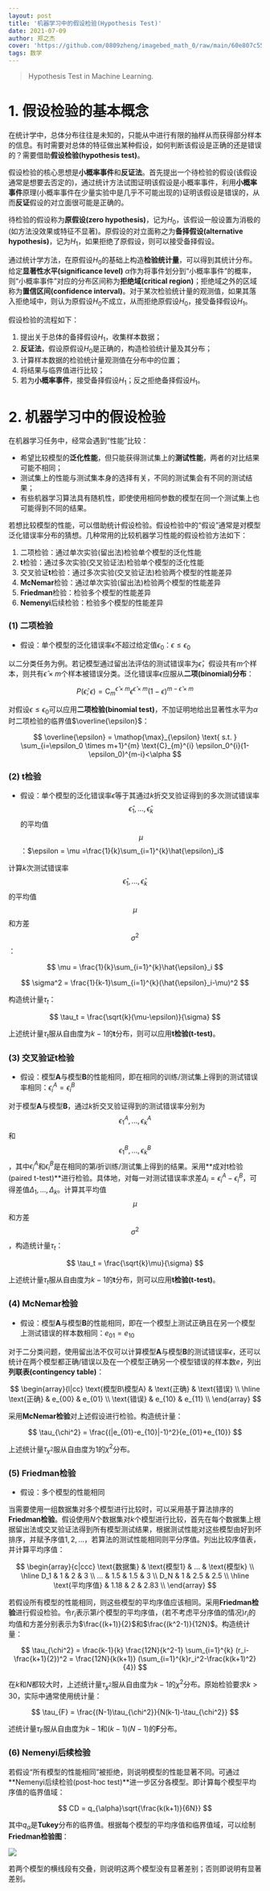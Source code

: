 ```yaml
---
layout: post
title: '机器学习中的假设检验(Hypothesis Test)'
date: 2021-07-09
author: 郑之杰
cover: 'https://github.com/0809zheng/imagebed_math_0/raw/main/60e807c55132923bf84e8654.jpg'
tags: 数学
---
```


> Hypothesis Test in Machine Learning.

# 1. 假设检验的基本概念
在统计学中，总体分布往往是未知的，只能从中进行有限的抽样从而获得部分样本的信息。有时需要对总体的特征做出某种假设，如何判断该假设是正确的还是错误的？需要借助**假设检验(hypothesis test)**。

假设检验的核心思想是**小概率事件**和**反证法**。首先提出一个待检验的假设(该假设通常是想要去否定的)，通过统计方法试图证明该假设是小概率事件，利用**小概率事件**原理(小概率事件在少量实验中是几乎不可能出现的)证明该假设是错误的，从而**反证**假设的对立面很可能是正确的。

待检验的假设称为**原假设(zero hypothesis)**，记为$H_0$，该假设一般设置为消极的(如方法没效果或特征不显著)。原假设的对立面称之为**备择假设(alternative hypothesis)**，记为$H_1$，如果拒绝了原假设，则可以接受备择假设。

通过统计学方法，在原假设$H_0$的基础上构造**检验统计量**，可以得到其统计分布。给定**显著性水平(significance level)** $\alpha$作为将事件划分到“小概率事件”的概率，则“小概率事件”对应的分布区间称为**拒绝域(critical region)**；拒绝域之外的区域称为**置信区间(confidence interval)**。对于某次检验统计量的观测值，如果其落入拒绝域中，则认为原假设$H_0$不成立，从而拒绝原假设$H_0$，接受备择假设$H_1$。

假设检验的流程如下：
1. 提出关于总体的备择假设$H_1$，收集样本数据；
2. **反证法**，假设原假设$H_0$是正确的，构造检验统计量及其分布；
3. 计算样本数据的检验统计量观测值在分布中的位置；
4. 将结果与临界值进行比较；
5. 若为**小概率事件**，接受备择假设$H_1$；反之拒绝备择假设$H_1$。

# 2. 机器学习中的假设检验
在机器学习任务中，经常会遇到“性能”比较：
- 希望比较模型的**泛化性能**，但只能获得测试集上的**测试性能**，两者的对比结果可能不相同；
- 测试集上的性能与测试集本身的选择有关，不同的测试集会有不同的测试结果；
- 有些机器学习算法具有随机性，即使使用相同参数的模型在同一个测试集上也可能得到不同的结果。

若想比较模型的性能，可以借助统计假设检验。假设检验中的“假设”通常是对模型泛化错误率分布的猜想。几种常用的比较机器学习性能的假设检验方法如下：
1. 二项检验：通过单次实验(留出法)检验单个模型的泛化性能
2. **t**检验：通过多次实验(交叉验证法)检验单个模型的泛化性能
3. 交叉验证**t**检验：通过多次实验(交叉验证法)检验两个模型的性能差异
4. **McNemar**检验：通过单次实验(留出法)检验两个模型的性能差异
5. **Friedman**检验：检验多个模型的性能差异
6. **Nemenyi**后续检验：检验多个模型的性能差异

### (1) 二项检验
- 假设：单个模型的泛化错误率$\epsilon$不超过给定值$\epsilon_0$：$\epsilon ≤ \epsilon_0$

以二分类任务为例。若记模型通过留出法评估的测试错误率为$\hat{\epsilon}$，假设共有$m$个样本，则共有$\hat{\epsilon} \times m$个样本被错误分类。泛化错误率$\epsilon$应服从**二项(binomial)分布**：

$$ P(\hat{\epsilon};\epsilon) = \text{C}_{m}^{\hat{\epsilon} \times m} \epsilon^{\hat{\epsilon} \times m}(1-\epsilon)^{m-\hat{\epsilon} \times m} $$

对假设$\epsilon ≤ \epsilon_0$可以应用**二项检验(binomial test)**，不加证明地给出显著性水平为$\alpha$时二项检验的临界值$\overline{\epsilon}$：

$$ \overline{\epsilon} = \mathop{\max}_{\epsilon} \text{ s.t. } \sum_{i=\epsilon_0 \times m+1}^{m} \text{C}_{m}^{i} \epsilon_0^{i}(1-\epsilon_0)^{m-i}<\alpha $$

### (2) t检验
- 假设：单个模型的泛化错误率$\epsilon$等于其通过$k$折交叉验证得到的多次测试错误率$$\hat{\epsilon}_1,...,\hat{\epsilon}_k$$的平均值$$\mu$$：$\epsilon = \mu =\frac{1}{k}\sum_{i=1}^{k}\hat{\epsilon}_i$

计算$k$次测试错误率$$\hat{\epsilon}_1,...,\hat{\epsilon}_k$$的平均值$$\mu$$和方差$$\sigma^2$$：

$$ \mu = \frac{1}{k}\sum_{i=1}^{k}\hat{\epsilon}_i $$

$$ \sigma^2 = \frac{1}{k-1}\sum_{i=1}^{k}(\hat{\epsilon}_i-\mu)^2 $$

构造统计量$\tau_t$：

$$ \tau_t = \frac{\sqrt{k}(\mu-\epsilon)}{\sigma} $$

上述统计量$\tau_t$服从自由度为$k-1$的**t**分布，则可以应用**t检验(t-test)**。

### (3) 交叉验证t检验
- 假设：模型**A**与模型**B**的性能相同，即在相同的训练/测试集上得到的测试错误率相同：$\epsilon_i^A = \epsilon_i^B$

对于模型**A**与模型**B**，通过$k$折交叉验证得到的测试错误率分别为$$\epsilon_1^A,...,\epsilon_k^A$$和$$\epsilon_1^B,...,\epsilon_k^B$$，其中$\epsilon_i^A$和$\epsilon_i^B$是在相同的第$i$折训练/测试集上得到的结果。采用**成对t检验(paired t-test)**进行检验。具体地，对每一对测试错误率求差$\Delta_i=\epsilon_i^A-\epsilon_i^B$，可得差值$\Delta_1,...,\Delta_k$。计算其平均值$$\mu$$和方差$$\sigma^2$$，构造统计量$\tau_t$：

$$ \tau_t = \frac{\sqrt{k}\mu}{\sigma} $$

上述统计量$\tau_t$服从自由度为$k-1$的**t**分布，则可以应用**t检验(t-test)**。

### (4) McNemar检验
- 假设：模型**A**与模型**B**的性能相同，即在一个模型上测试正确且在另一个模型上测试错误的样本数相同：$e_{01} = e_{10}$

对于二分类问题，使用留出法不仅可以计算模型**A**与模型**B**的测试错误率$\epsilon$，还可以统计在两个模型都正确/错误以及在一个模型正确另一个模型错误的样本数$e$，列出**列联表(contingency table)**：

$$
\begin{array}{l|cc}
    \text{模型B\模型A} & \text{正确} & \text{错误} \\
    \hline
    \text{正确} & e_{00} & e_{01} \\
    \text{错误} & e_{10} & e_{11} \\
\end{array}
$$

采用**McNemar检验**对上述假设进行检验。构造统计量：

$$ \tau_{\chi^2} = \frac{(|e_{01}-e_{10}|-1)^2}{e_{01}+e_{10}} $$

上述统计量$\tau_{\chi^2}$服从自由度为$1$的$\chi^2$分布。

### (5) Friedman检验
- 假设：多个模型的性能相同

当需要使用一组数据集对多个模型进行比较时，可以采用基于算法排序的**Friedman检验**。假设使用$N$个数据集对$k$个模型进行比较，首先在每个数据集上根据留出法或交叉验证法得到所有模型测试结果，根据测试性能对这些模型由好到坏排序，并赋予序值$1,2,...$，若算法的测试性能相同则平分序值。列出比较序值表，并计算平均序值：

$$
\begin{array}{c|ccc}
    \text{数据集} & \text{模型1} & ... & \text{模型k} \\
    \hline
    D_1 & 1 & 2 & 3 \\
    ... & 1.5 & 1.5 & 3 \\
    D_N & 1 & 2.5 & 2.5 \\ \hline
    \text{平均序值} & 1.18 & 2 & 2.83 \\
\end{array}
$$

若假设所有模型的性能相同，则这些模型的平均序值应该相同。采用**Friedman检验**进行假设检验。令$r_i$表示第$i$个模型的平均序值，(若不考虑平分序值的情况)$r_i$的均值和方差分别表示为$\frac{(k+1)}{2}$和$\frac{(k^2-1)}{12N}$。构造统计量：

$$ \tau_{\chi^2} = \frac{k-1}{k} \frac{12N}{k^2-1} \sum_{i=1}^{k} (r_i-\frac{k+1}{2})^2 = \frac{12N}{k(k+1)} (\sum_{i=1}^{k}r_i^2-\frac{k(k+1)^2}{4}) $$

在$k$和$N$都较大时，上述统计量$\tau_{\chi^2}$服从自由度为$k-1$的$\chi^2$分布。原始检验要求$k>30$，实际中通常使用统计量：

$$ \tau_{F} = \frac{(N-1)\tau_{\chi^2}}{N(k-1)-\tau_{\chi^2}} $$

述统计量$\tau_{F}$服从自由度为$k-1$和$(k-1)(N-1)$的**F**分布。

### (6) Nemenyi后续检验
若假设“所有模型的性能相同”被拒绝，则说明模型的性能显著不同。可通过**Nemenyi后续检验(post-hoc test)**进一步区分各模型。即计算每个模型平均序值的临界值域：

$$ CD = q_{\alpha}\sqrt{\frac{k(k+1)}{6N}} $$

其中$q_{\alpha}$是**Tukey**分布的临界值。根据每个模型的平均序值和临界值域，可以绘制**Friedman检验图**：

![](https://github.com/0809zheng/imagebed_math_0/raw/main/60e9525b5132923bf8d14a3f.jpg)

若两个模型的横线段有交叠，则说明这两个模型没有显著差别；否则即说明有显著差别。

